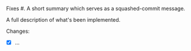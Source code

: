 Fixes #. A short summary which serves as a squashed-commit message.

A full description of what's been implemented.

Changes:
- [x] ...